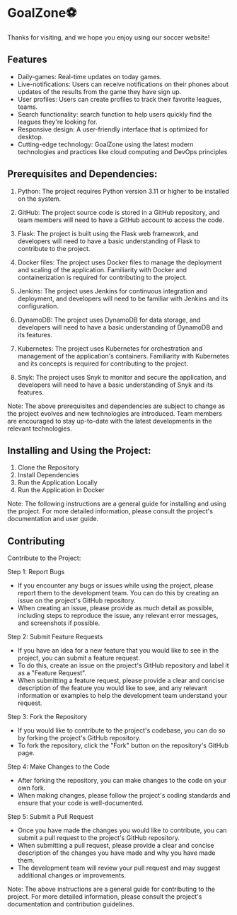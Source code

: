 # GoalZone⚽

Thanks for visiting, and we hope you enjoy using our soccer website!

## Features

- Daily-games: Real-time updates on today games.
- Live-notifications: Users can receive notifications on their phones about updates of the results from the game they have sign up.
- User profiles: Users can create profiles to track their favorite leagues, teams.
- Search functionality: search function to help users quickly find the leagues they're looking for.
- Responsive design: A user-friendly interface that is optimized for desktop.
- Cutting-edge technology: GoalZone using the latest modern technologies and practices like cloud computing and DevOps principles

## Prerequisites and Dependencies:

1. Python: The project requires Python version 3.11 or higher to be installed on the system.

2. GitHub: The project source code is stored in a GitHub repository, and team members will need to have a GitHub account to access the code.

3. Flask: The project is built using the Flask web framework, and developers will need to have a basic understanding of Flask to contribute to the project.

4. Docker files: The project uses Docker files to manage the deployment and scaling of the application. Familiarity with Docker and containerization is required for contributing to the project.

5. Jenkins: The project uses Jenkins for continuous integration and deployment, and developers will need to be familiar with Jenkins and its configuration.

6. DynamoDB: The project uses DynamoDB for data storage, and developers will need to have a basic understanding of DynamoDB and its features.

7. Kubernetes: The project uses Kubernetes for orchestration and management of the application's containers. Familiarity with Kubernetes and its concepts is required for contributing to the project.

8. Snyk: The project uses Snyk to monitor and secure the application, and developers will need to have a basic understanding of Snyk and its features.

Note: The above prerequisites and dependencies are subject to change as the project evolves and new technologies are introduced. Team members are encouraged to stay up-to-date with the latest developments in the relevant technologies.


## Installing and Using the Project:
1. Clone the Repository
2. Install Dependencies
3. Run the Application Locally
4. Run the Application in Docker

Note: The following instructions are a general guide for installing and using the project. For more detailed information, please consult the project's documentation and user guide. 


## Contributing

Contribute to the Project:

Step 1: Report Bugs
- If you encounter any bugs or issues while using the project, please report them to the development team. You can do this by creating an issue on the project's GitHub repository.
- When creating an issue, please provide as much detail as possible, including steps to reproduce the issue, any relevant error messages, and screenshots if possible.

Step 2: Submit Feature Requests
- If you have an idea for a new feature that you would like to see in the project, you can submit a feature request.
- To do this, create an issue on the project's GitHub repository and label it as a "Feature Request".
- When submitting a feature request, please provide a clear and concise description of the feature you would like to see, and any relevant information or examples to help the development team understand your request.

Step 3: Fork the Repository
- If you would like to contribute to the project's codebase, you can do so by forking the project's GitHub repository.
- To fork the repository, click the "Fork" button on the repository's GitHub page.

Step 4: Make Changes to the Code
- After forking the repository, you can make changes to the code on your own fork.
- When making changes, please follow the project's coding standards and ensure that your code is well-documented.

Step 5: Submit a Pull Request
- Once you have made the changes you would like to contribute, you can submit a pull request to the project's GitHub repository.
- When submitting a pull request, please provide a clear and concise description of the changes you have made and why you have made them.
- The development team will review your pull request and may suggest additional changes or improvements.

Note: The above instructions are a general guide for contributing to the project. For more detailed information, please consult the project's documentation and contribution guidelines.
